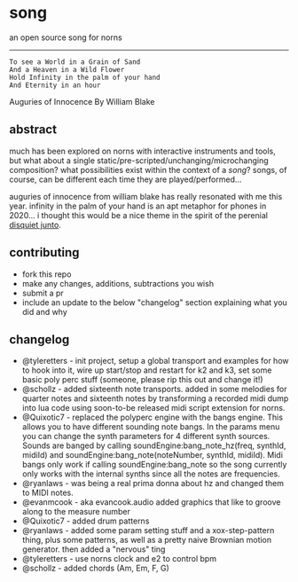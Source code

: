 # song

an open source song for norns

---

```
To see a World in a Grain of Sand
And a Heaven in a Wild Flower 
Hold Infinity in the palm of your hand 
And Eternity in an hour
```

Auguries of Innocence
By William Blake

## abstract

much has been explored on norns with interactive instruments and tools, but what about a single static/pre-scripted/unchanging/microchanging composition? what possibilities exist within the context of a _song_? songs, of course, can be different each time they are played/performed...

auguries of innocence from william blake has really resonated with me this year. infinity in the palm of your hand is an apt metaphor for phones in 2020... i thought this would be a nice theme in the spirit of the perenial [disquiet junto](https://disquiet.com/).

## contributing

- fork this repo
- make any changes, additions, subtractions you wish
- submit a pr
- include an update to the below "changelog" section explaining what you did and why

## changelog

- @tyleretters - init project, setup a global transport and examples for how to hook into it, wire up start/stop and restart for k2 and k3, set some basic poly perc stuff (someone, please rip this out and change it!)
- @schollz - added sixteenth note transports. added in some melodies for quarter notes and sixteenth notes by transforming a recorded midi dump into lua code using soon-to-be released midi script extension for norns.
- @Quixotic7 - replaced the polyperc engine with the bangs engine. This allows you to have different sounding note bangs. In the params menu you can change the synth parameters for 4 different synth sources. Sounds are banged by calling soundEngine:bang_note_hz(freq, synthId, midiId) and soundEngine:bang_note(noteNumber, synthId, midiId). Midi bangs only work if calling soundEngine:bang_note so the song currently only works with the internal synths since all the notes are frequencies.
- @ryanlaws - was being a real prima donna about hz and changed them to MIDI notes. 
- @evanmcook - aka evancook.audio added graphics that like to groove along to the measure number
- @Quixotic7 - added drum patterns
- @ryanlaws - added some param setting stuff and a xox-step-pattern thing, plus some patterns, as well as a pretty naive Brownian motion generator. then added a "nervous" ting
- @tyleretters - use norns clock and e2 to control bpm
- @schollz - added chords (Am, Em, F, G)